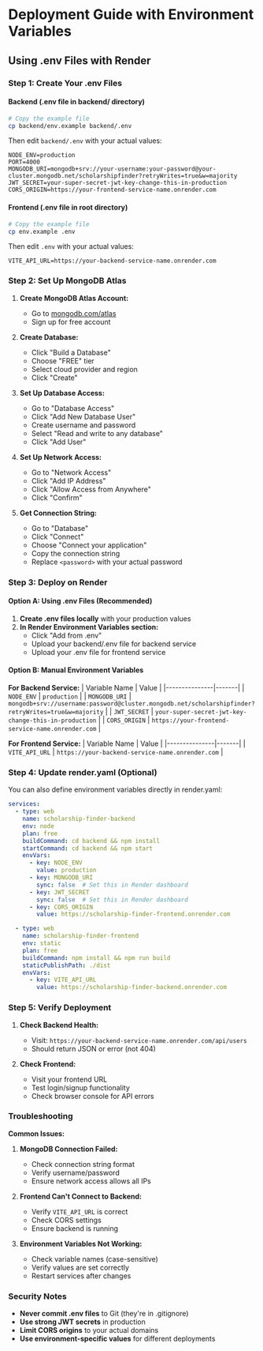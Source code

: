 # Deployment Guide with Environment Variables

## Using .env Files with Render

### Step 1: Create Your .env Files

#### Backend (.env file in backend/ directory)
```bash
# Copy the example file
cp backend/env.example backend/.env
```

Then edit `backend/.env` with your actual values:
```env
NODE_ENV=production
PORT=4000
MONGODB_URI=mongodb+srv://your-username:your-password@your-cluster.mongodb.net/scholarshipfinder?retryWrites=true&w=majority
JWT_SECRET=your-super-secret-jwt-key-change-this-in-production
CORS_ORIGIN=https://your-frontend-service-name.onrender.com
```

#### Frontend (.env file in root directory)
```bash
# Copy the example file
cp env.example .env
```

Then edit `.env` with your actual values:
```env
VITE_API_URL=https://your-backend-service-name.onrender.com
```

### Step 2: Set Up MongoDB Atlas

1. **Create MongoDB Atlas Account:**
   - Go to [mongodb.com/atlas](https://mongodb.com/atlas)
   - Sign up for free account

2. **Create Database:**
   - Click "Build a Database"
   - Choose "FREE" tier
   - Select cloud provider and region
   - Click "Create"

3. **Set Up Database Access:**
   - Go to "Database Access"
   - Click "Add New Database User"
   - Create username and password
   - Select "Read and write to any database"
   - Click "Add User"

4. **Set Up Network Access:**
   - Go to "Network Access"
   - Click "Add IP Address"
   - Click "Allow Access from Anywhere"
   - Click "Confirm"

5. **Get Connection String:**
   - Go to "Database"
   - Click "Connect"
   - Choose "Connect your application"
   - Copy the connection string
   - Replace `<password>` with your actual password

### Step 3: Deploy on Render

#### Option A: Using .env Files (Recommended)

1. **Create .env files locally** with your production values
2. **In Render Environment Variables section:**
   - Click "Add from .env"
   - Upload your backend/.env file for backend service
   - Upload your .env file for frontend service

#### Option B: Manual Environment Variables

**For Backend Service:**
| Variable Name | Value |
|---------------|-------|
| `NODE_ENV` | `production` |
| `MONGODB_URI` | `mongodb+srv://username:password@cluster.mongodb.net/scholarshipfinder?retryWrites=true&w=majority` |
| `JWT_SECRET` | `your-super-secret-jwt-key-change-this-in-production` |
| `CORS_ORIGIN` | `https://your-frontend-service-name.onrender.com` |

**For Frontend Service:**
| Variable Name | Value |
|---------------|-------|
| `VITE_API_URL` | `https://your-backend-service-name.onrender.com` |

### Step 4: Update render.yaml (Optional)

You can also define environment variables directly in render.yaml:

```yaml
services:
  - type: web
    name: scholarship-finder-backend
    env: node
    plan: free
    buildCommand: cd backend && npm install
    startCommand: cd backend && npm start
    envVars:
      - key: NODE_ENV
        value: production
      - key: MONGODB_URI
        sync: false  # Set this in Render dashboard
      - key: JWT_SECRET
        sync: false  # Set this in Render dashboard
      - key: CORS_ORIGIN
        value: https://scholarship-finder-frontend.onrender.com

  - type: web
    name: scholarship-finder-frontend
    env: static
    plan: free
    buildCommand: npm install && npm run build
    staticPublishPath: ./dist
    envVars:
      - key: VITE_API_URL
        value: https://scholarship-finder-backend.onrender.com
```

### Step 5: Verify Deployment

1. **Check Backend Health:**
   - Visit: `https://your-backend-service-name.onrender.com/api/users`
   - Should return JSON or error (not 404)

2. **Check Frontend:**
   - Visit your frontend URL
   - Test login/signup functionality
   - Check browser console for API errors

### Troubleshooting

**Common Issues:**
1. **MongoDB Connection Failed:**
   - Check connection string format
   - Verify username/password
   - Ensure network access allows all IPs

2. **Frontend Can't Connect to Backend:**
   - Verify `VITE_API_URL` is correct
   - Check CORS settings
   - Ensure backend is running

3. **Environment Variables Not Working:**
   - Check variable names (case-sensitive)
   - Verify values are set correctly
   - Restart services after changes

### Security Notes

- **Never commit .env files** to Git (they're in .gitignore)
- **Use strong JWT secrets** in production
- **Limit CORS origins** to your actual domains
- **Use environment-specific values** for different deployments 
